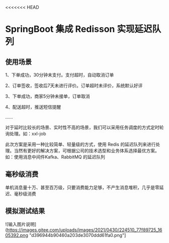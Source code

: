 <<<<<<< HEAD
# SpringBoot 集成 Redisson 实现延迟队列

## 使用场景
1、下单成功，30分钟未支付。支付超时，自动取消订单

2、订单签收，签收后7天未进行评价。订单超时未评价，系统默认好评

3、下单成功，商家5分钟未接单，订单取消

4、配送超时，推送短信提醒

......

对于延时比较长的场景、实时性不高的场景，我们可以采用任务调度的方式定时轮询处理。如：xxl-job

此次方案是采用一种比较简单、轻量级的方式，使用 Redis 的延迟队列来进行处理。当然有更好的解决方案，可根据公司的技术选型和业务体系选择最优方案。如：使用消息中间件Kafka、RabbitMQ 的延迟队列

## 毫秒级消费
单机消息量十万、甚至百万级，只要消费能力足够，不产生消息堆积，几乎是零延迟、毫秒级消费

## 模拟测试结果

![输入图片说明](https://images.gitee.com/uploads/images/2021/0430/224510_77f89725_1605392.png "d396944b90460a203de3070ddd61fa0.png"]
